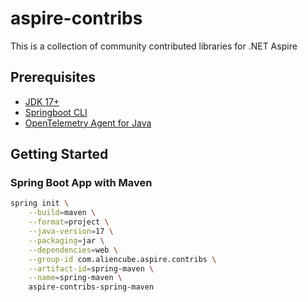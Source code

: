 # aspire-contribs
This is a collection of community contributed libraries for .NET Aspire

## Prerequisites

- [JDK 17+](https://learn.microsoft.com/java/openjdk/download)
- [Springboot CLI](https://docs.spring.io/spring-boot/installing.html#getting-started.installing.cli)
- [OpenTelemetry Agent for Java](https://github.com/open-telemetry/opentelemetry-java-instrumentation/releases/latest/download/opentelemetry-javaagent.jar)


## Getting Started



### Spring Boot App with Maven

```bash
spring init \
    --build=maven \
    --format=project \
    --java-version=17 \
    --packaging=jar \
    --dependencies=web \
    --group-id com.aliencube.aspire.contribs \
    --artifact-id=spring-maven \
    --name=spring-maven \
    aspire-contribs-spring-maven
```